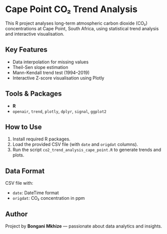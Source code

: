 # Cape Point CO₂ Trend Analysis 

This R project analyses long-term atmospheric carbon dioxide (CO₂) concentrations at Cape Point, South Africa, using statistical trend analysis and interactive visualisation.

##  Key Features

- Data interpolation for missing values
- Theil-Sen slope estimation
- Mann-Kendall trend test (1994–2019)
- Interactive Z-score visualisation using Plotly

##  Tools & Packages

- **R**
- `openair`, `trend`, `plotly`, `dplyr`, `signal`, `ggplot2`

##  How to Use

1. Install required R packages.
2. Load the provided CSV file (with `date` and `origdat` columns).
3. Run the script `co2_trend_analysis_cape_point.R` to generate trends and plots.

## Data Format

CSV file with:
- `date`: DateTime format
- `origdat`: CO₂ concentration in ppm

## Author

Project by **Bongani Mkhize** — passionate about  data analytics and insights.



